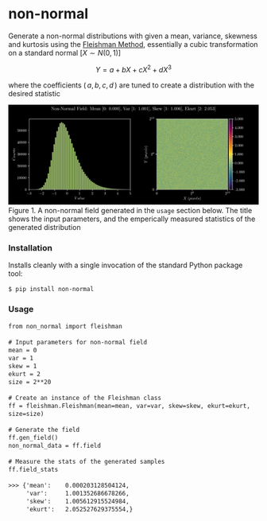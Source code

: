 # non-normal
Generate a non-normal distributions with given a mean, variance, skewness and kurtosis using
the [Fleishman Method](https://link.springer.com/article/10.1007/BF02293811),
essentially a cubic transformation on a standard normal [$X \sim N(0, 1)$]

$$
Y =a +bX +cX^2 +dX^3
$$

where the coefficients ($\,a,\, b,\, c,\, d\,$) are tuned to create a distribution
with the desired statistic

![Non-Normal Distribution](./docs/imgs/banner.png)
Figure 1. A non-normal field generated in the `usage` section below. The title
shows the input parameters, and the emperically measured statistics of the 
generated distribution

### Installation

Installs cleanly with a single invocation of the standard Python package tool:

```
$ pip install non-normal
```

### Usage

```
from non_normal import fleishman

# Input parameters for non-normal field
mean = 0
var = 1
skew = 1
ekurt = 2
size = 2**20

# Create an instance of the Fleishman class
ff = fleishman.Fleishman(mean=mean, var=var, skew=skew, ekurt=ekurt, size=size)

# Generate the field
ff.gen_field()
non_normal_data = ff.field

# Measure the stats of the generated samples
ff.field_stats

>>> {'mean':    0.000203128504124, 
     'var':     1.001352686678266, 
     'skew':    1.005612915524984, 
     'ekurt':   2.052527629375554,}
```
